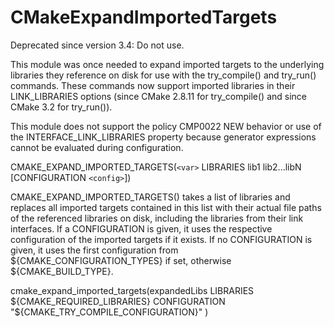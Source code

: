   

# CMakeExpandImportedTargets  

Deprecated since version 3.4: Do not use.
  

This module was once needed to expand imported targets to the underlying
libraries they reference on disk for use with the try_compile()
and try_run() commands.  These commands now support imported
libraries in their LINK_LIBRARIES options (since CMake 2.8.11
for try_compile() and since CMake 3.2 for try_run()).  

This module does not support the policy CMP0022 NEW
behavior or use of the INTERFACE_LINK_LIBRARIES property
because generator expressions
cannot be evaluated during configuration.  

CMAKE_EXPAND_IMPORTED_TARGETS(```<var>``` LIBRARIES lib1 lib2...libN
                              [CONFIGURATION ```<config>```])

  

CMAKE_EXPAND_IMPORTED_TARGETS() takes a list of libraries and replaces
all imported targets contained in this list with their actual file
paths of the referenced libraries on disk, including the libraries
from their link interfaces.  If a CONFIGURATION is given, it uses the
respective configuration of the imported targets if it exists.  If no
CONFIGURATION is given, it uses the first configuration from
${CMAKE_CONFIGURATION_TYPES} if set, otherwise ${CMAKE_BUILD_TYPE}.  

cmake_expand_imported_targets(expandedLibs
  LIBRARIES ${CMAKE_REQUIRED_LIBRARIES}
  CONFIGURATION "${CMAKE_TRY_COMPILE_CONFIGURATION}" )

  

